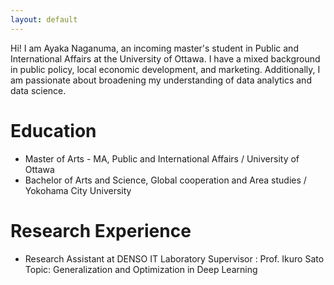 ```yaml
---
layout: default
---
```


Hi! I am Ayaka Naganuma, an incoming master's student in Public and International Affairs at the University of Ottawa. I have a mixed background in public policy, local economic development, and marketing. Additionally, I am passionate about broadening my understanding of data analytics and data science. 


# Education

- Master of Arts - MA, Public and International Affairs / University of Ottawa
- Bachelor of Arts and Science, Global cooperation and Area studies / Yokohama City University 

# Research Experience

- Research Assistant at DENSO IT Laboratory
  Supervisor : Prof. Ikuro Sato
  Topic: Generalization and Optimization in Deep Learning


